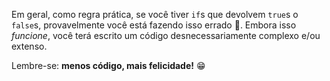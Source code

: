 Em geral, como regra prática, se você tiver `if`s que devolvem `true`s o `false`s, provavelmente você está fazendo isso errado :cop:. Embora isso _funcione_, você terá escrito um código desnecessariamente complexo e/ou extenso.

Lembre-se: **menos código, mais felicidade!** :grin: 
